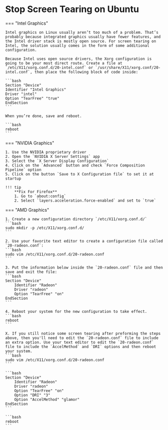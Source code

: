 # Stop Screen Tearing on Ubuntu

=== "Intel Graphics"

    Intel graphics on Linux usually aren’t too much of a problem. That’s probably because integrated graphics usually have fewer features, and the Intel driver stack is mostly open source. For screen tearing on Intel, the solution usually comes in the form of some additional configuration.

    Because Intel uses open source drivers, the Xorg configuration is going to be your most direct route. Create a file at `/etc/X11/xorg.conf.d/20-intel.conf` or `/usr/share/X11/xorg.conf/20-intel.conf`, then place the following block of code inside:

    ```bash
    Section "Device"
    Identifier "Intel Graphics"
    Driver "intel"
    Option "TearFree" "true"
    EndSection
    ```

    When you’re done, save and reboot.

    ```bash
    reboot
    ```

=== "NVIDIA Graphics"

    1. Use the NVIDIA proprietary driver
    2. Open the `NVIDIA X Server Settings` app
    3. Select the `X Server Display Configuration`
    4. Click on the `Advanced` button and check `Force Composition Pipeline` option
    5. Click on the button `Save to X Configuration file` to set it at startup

    !!! tip
        **Fix For Firefox**
        1. Go to `about:config`
        2. Select `layers.acceleration.force-enabled` and set to `true`


=== "AMD Graphics"

    1. Create a new configuration directory `/etc/X11/xorg.conf.d/`
    ```bash
    sudo mkdir -p /etc/X11/xorg.conf.d/
    ```

    2. Use your favorite text editor to create a configuration file called `20-radeon.conf`:
    ```bash
    sudo vim /etc/X11/xorg.conf.d/20-radeon.conf
    ```

    3. Put the information below inside the `20-radeon.conf` file and then save and exit the file:
    ```bash
    Section "Device"
        Identifier "Radeon"
        Driver "radeon"
        Option "TearFree" "on"
    EndSection
    ```

    4. Reboot your system for the new configuration to take effect.
    ```bash
    reboot
    ```

    X. If you still notice some screen tearing after preforming the steps above, then you'll need to edit the `20-radeon.conf` file to include an extra option. Use your text editor to edit the `20-radeon.conf` file to include the `AccelMethod` and `DRI` options and then reboot your system.
    ```bash
    sudo vim /etc/X11/xorg.conf.d/20-radeon.conf
    ```

    ```bash
    Section "Device"
        Identifier "Radeon"
        Driver "radeon"
        Option "TearFree" "on"
        Option "DRI" "3"
        Option "AccelMethod" "glamor"
    EndSection
    ```

    ```bash
    reboot
    ```